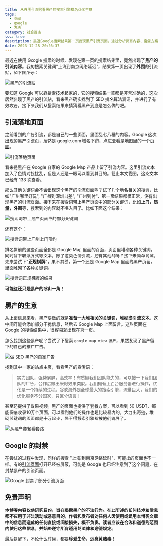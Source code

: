 ```yaml
---
title: 从外围引流贴看黑产的搜索引擎排名优化生意
tags:
  - 见闻
  - google
  - 方法
category: 社会百态
toc: true
description: 最近Google搜索结果第一页出现黑产引流页面，通过分析页面内容、套餐方案等透露黑产利用Google Map投放大量关键词页面，实现搜索结果黑灰产优化。虽然部分已被封禁，但手段值得警惕，Google搜索质量也面临巨大挑战。
date: 2023-12-28 20:26:37
---
```


最近在使用 Google 搜索的时候，发现在第一页的搜索结果里，竟然出现了**黑产的引流内容**。我的搜索关键词"上海到南京网络延迟"，结果第一页出现了**外围**的引流贴，如下图所示：

![黑产的引流贴](https://slefboot-1251736664.file.myqcloud.com/20231228_black_hat_SEO_search.png)

要知道 Google 可以靠搜索技术起家的，它的搜索结果一直都是非常准确的，这次居然出现了黑产的引流贴，看来黑产确实找到了 SEO 排名算法漏洞，并进行了有效攻击。接下来我们从搜索结果来猜猜看黑产到底是怎么做的吧。

<!-- more -->

## 引流落地页面

之前看到的广告引流，都是自己的一些页面，里面乱七八糟的内容。Google 这次出现的黑产引流页，居然是 google.com 域名下的，点进去看是地图里的一个[页面](https://www.google.com/maps/d/viewer?mid=14mrkjCm1Zr72XEhi2L7RjVGwcf4ogiY&hl=en_US&ll=22.277538900000028%2C114.17686550000002&z=17)。

![引流落地页面](https://slefboot-1251736664.file.myqcloud.com/20231228_black_hat_SEO_map_page.png)

看来是黑产在 Google 自家的 Google Map 产品上留了引流内容。这里引流文本加入了色情对抗扰乱，但是人还是一眼可以看到其目的。截止本文截图，这条文本已经有 133 次查看。

那么其他关键词会不会出现这个黑产的引流页面呢？试了几个地名相关的搜索，比如"广州哪里好玩", "广州到深圳出差", "广州到付"，第一页结果都很正常，没有出现黑产的引流页面。接下来在搜索词带上黑产页面中的部分关键词，比如**上门，质量，外围**等，搜索到的内容就不堪入目了。比如下面这个结果：

![搜索词带上黑产页面中的部分关键词](https://slefboot-1251736664.file.myqcloud.com/20231228_black_hat_SEO_keywords.png)

还有这个：

![搜索词带上广州上门预约](https://slefboot-1251736664.file.myqcloud.com/20231228_black_hat_SEO_keywords_2.png)

排名靠前的这些页面全部是 Google Map 里面的页面，页面里堆砌各种关键词，同时留下联系方式等文本。除了这类色情引流，还有其他的吗？接下来简单试试。先来尝试下"**正规棋牌**"，果不其然，第一个还是 Google Map 里面的黑产页面，里面堆砌了各种关键词。

![搜索词正规棋牌的结果](https://slefboot-1251736664.file.myqcloud.com/20231228_black_hat_SEO_keywords_3.png)

**可能这还只是黑产的冰山一角**！

## 黑产的生意

从上面信息来看，黑产要做的就是**准备一大堆相关的关键词，堆砌成引流文本**。这中间可能会添加部分干扰信息，然后去 Google Map 上面留言。这些页面在 Google 的搜索结果中，很容易就出现在第一页。

怎么找到这些黑产呢？尝试了下搜索 `google map view 黑产`，果然发现了黑产留下的自己的推广广告。

![做 SEO 黑产的自家广告](https://slefboot-1251736664.file.myqcloud.com/20231228_black_hat_SEO_ad_entry.png)

找到其中一家的站点主页，看看黑产的宣传语：

> 实力团队，强势霸屏，高效率！有质疑我们团队能力的，可以搜一下我们团队的广告，合作后做出来的效果类似。我们拥有上百台服务器进行操作，优化是一个持续的过程。谷歌海外是全球最大的搜索引擎，流量巨大，我们的优化服务不分国家，只区分语言！

甚至还提供了效果视频。黑产的页面也提供了套餐方案，可以看到 50 USDT，都能保底收录10万个页面。可以看到他们的操作也是比较暴力的，大力出奇迹，堆砌关键词的页面都是十万起步，怪不得搜索引擎都被他们霸屏了。

![从黑产套餐看套路](https://slefboot-1251736664.file.myqcloud.com/20231228_black_hat_SEO_ad_method.png)

## Google 的封禁

在尝试的过程中发现，同样的搜索 "上海 到南京网络延时"，可能出的页面也不一样。有的[引流页面](https://www.google.com/maps/d/viewer?mid=1LUEB5RPbjIa-hpiItitTgBhyybW5SwU&hl=en_US)打开已经被屏蔽，可能是 Google 也已经注意到了这个问题，在封禁黑产的引流页面。

![Google 封禁了部分引流页面](https://slefboot-1251736664.file.myqcloud.com/20231228_black_hat_SEO_baned.png)

## 免责声明

**本博客内容仅供研究目的，旨在揭露黑产的不法行为。在此所述的任何技术和信息都不应用于非法活动或恶意目的。作者和发布者对任何人因使用或误用本博客文章中的信息而造成的任何直接或间接损失，概不负责。读者应该在合法和道德的范围内使用这些信息，并始终遵守所有适用的法律和道德规定。**

最后提醒下，不论什么时候，都要**珍爱生命，远离黄赌毒**！